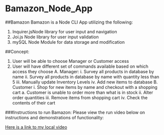 # Bamazon_Node_App

##Bamazon 
Bamazon is a Node CLI App utilizing the following:
1. Inquirer.jsNode library for user input and navigation
2. Joi.js Node library for user input validation 
3. mySQL Node Module for data storage and modification



##Concept:
1. User will be able to choose Manager or Customer access
2. User will have different set of commands available based on which access they choose
	A. Manager:
		i. Survey all products in database by name
		ii. Survey all products in database by name with quantity less than 5
		iii. Manually update Inventory Levels
		iv. Add new items to database
	B. Customer
		i. Shop for new items by name and checkout with a shopping cart
			a. Customer is unable to order more than what is in stock
		ii. Alter order quantities
		iii. Remove items from shopping cart
		iv. Check the contents of their cart

###Instructions to run Bamazon:
Please view the run video below on instructions and demonstrations of functionality:

[Here is a link to my local video](Bamazon_example.mov)